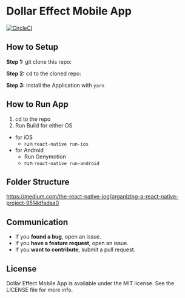 # Dollar Effect Mobile App

[![CircleCI](https://circleci.com/gh/dollareffect/mobile/tree/master.svg?style=svg)](https://circleci.com/gh/dollareffect/mobile/tree/master)

## How to Setup

**Step 1:** git clone this repo:

**Step 2:** cd to the cloned repo:

**Step 3:** Install the Application with `yarn`

## How to Run App

1. cd to the repo
2. Run Build for either OS

* for iOS
  * run `react-native run-ios`
* for Android
  * Run Genymotion
  * run `react-native run-android`

## Folder Structure

https://medium.com/the-react-native-log/organizing-a-react-native-project-9514dfadaa0

## Communication

* If you **found a bug**, open an issue.
* If you **have a feature request**, open an issue.
* If you **want to contribute**, submit a pull request.

## License

Dollar Effect Mobile App is available under the MIT license. See the LICENSE file for more info.
